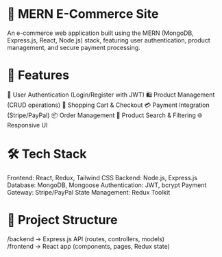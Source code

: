  <h1>🛒 MERN E-Commerce Site</h1>
An e-commerce web application built using the MERN (MongoDB, Express.js, React, Node.js) stack, featuring user authentication, product management, and secure payment processing.

<h1>🚀 Features</h1>
🔐 User Authentication (Login/Register with JWT)
🛍️ Product Management (CRUD operations)
🛒 Shopping Cart & Checkout
💳 Payment Integration (Stripe/PayPal)
📦 Order Management
🔎 Product Search & Filtering
🌐 Responsive UI
<h1>🛠️ Tech Stack</h1>

Frontend: React, Redux, Tailwind CSS
Backend: Node.js, Express.js
Database: MongoDB, Mongoose
Authentication: JWT, bcrypt
Payment Gateway: Stripe/PayPal
State Management: Redux Toolkit
 <h1>📂 Project Structure</h1>

/backend  -> Express.js API (routes, controllers, models)  
/frontend -> React app (components, pages, Redux state) 
